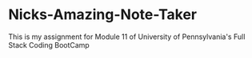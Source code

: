 # Nicks-Amazing-Note-Taker
This is my assignment for Module 11 of University of Pennsylvania's Full Stack Coding BootCamp
